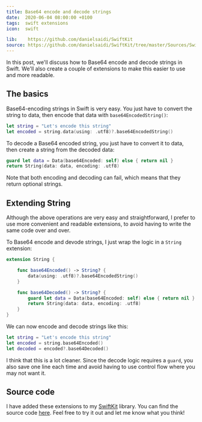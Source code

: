 ```yaml
---
title: Base64 encode and decode strings
date:  2020-06-04 08:00:00 +0100
tags:  swift extensions
icon:  swift

lib:    https://github.com/danielsaidi/SwiftKit
source: https://github.com/danielsaidi/SwiftKit/tree/master/Sources/SwiftKit/Extensions/String
---
```


In this post, we'll discuss how to Base64 encode and decode strings in Swift. We'll also create a couple of extensions to make this easier to use and more readable.


## The basics

Base64-encoding strings in Swift is very easy. You just have to convert the string to data, then encode that data with `base64EncodedString()`:

```swift
let string = "Let's encode this string"
let encoded = string.data(using: .utf8)?.base64EncodedString()
```

To decode a Base64 encoded string, you just have to convert it to data, then create a string from the decoded data:

```swift
guard let data = Data(base64Encoded: self) else { return nil }
return String(data: data, encoding: .utf8)
```

Note that both encoding and decoding can fail, which means that they return optional strings. 


## Extending String

Although the above operations are very easy and straightforward, I prefer to use more convenient and readable extensions, to avoid having to write the same code over and over.

To Base64 encode and devode strings, I just wrap the logic in a `String` extension:

```swift
extension String {

    func base64Encoded() -> String? {
        data(using: .utf8)?.base64EncodedString()
    }

    func base64Decoded() -> String? {
        guard let data = Data(base64Encoded: self) else { return nil }
        return String(data: data, encoding: .utf8)
    }
}
```

We can now encode and decode strings like this:

```swift
let string = "Let's encode this string"
let encoded = string.base64Encoded()
let decoded = encoded?.base64Decoded()
```

I think that this is a lot cleaner. Since the decode logic requires a `guard`, you also save one line each time and avoid having to use control flow where you may not want it.


## Source code

I have added these extensions to my [SwiftKit]({{page.lib}}) library. You can find the source code [here]({{page.source}}). Feel free to try it out and let me know what you think!